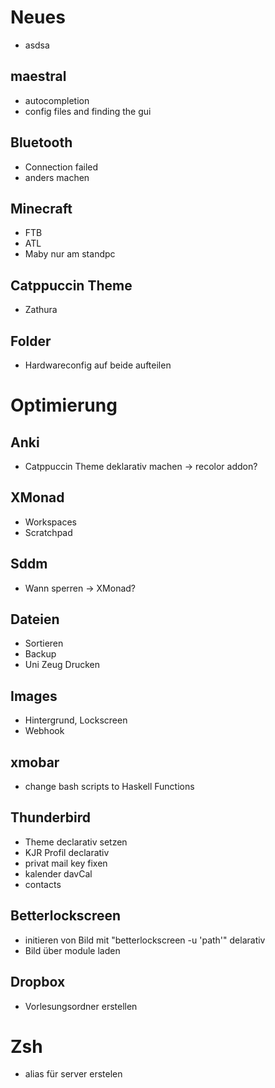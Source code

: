 # Neues

- asdsa

## maestral

- autocompletion
- config files and finding the gui

## Bluetooth

- Connection failed
- anders machen

## Minecraft

- FTB
- ATL
- Maby nur am standpc

## Catppuccin Theme

- Zathura

## Folder

- Hardwareconfig auf beide aufteilen

# Optimierung

## Anki

- Catppuccin Theme deklarativ machen -> recolor addon?

## XMonad

- Workspaces
- Scratchpad

## Sddm

- Wann sperren -> XMonad?

## Dateien

- Sortieren
- Backup
- Uni Zeug Drucken

## Images

- Hintergrund, Lockscreen
- Webhook

## xmobar

- change bash scripts to Haskell Functions

## Thunderbird

- Theme declarativ setzen
- KJR Profil declarativ
- privat mail key fixen
- kalender davCal
- contacts

## Betterlockscreen

- initieren von Bild mit "betterlockscreen -u 'path'" delarativ
- Bild über module laden

## Dropbox

- Vorlesungsordner erstellen

# Zsh

- alias für server erstelen
